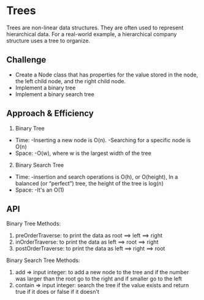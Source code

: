 # Trees
<!-- Short summary or background information -->
Trees are non-linear data structures. They are often used to represent hierarchical data. For a real-world example, a hierarchical company structure uses a tree to organize.

## Challenge
<!-- Description of the challenge -->
- Create a Node class that has properties for the value stored in the node, the left child node, and the right child node.
- Implement a binary tree
- Implement a binary search tree

## Approach & Efficiency
<!-- What approach did you take? Why? What is the Big O space/time for this approach? -->
1. Binary Tree
- Time:  -Inserting a new node is O(n).  -Searching for a specific node is O(n)
- Space:  -O(w), where w is the largest width of the tree
2. Binary Search Tree
- Time: -insertion and search operations is O(h), or O(height), In a balanced (or “perfect”) tree, the height of the tree is log(n)
- Space:  -It's an O(1)
## API
<!-- Description of each method publicly available in each of your trees -->

Binary Tree Methods: 
1. preOrderTraverse: to print the data as root ==> left ==> right
2. inOrderTraverse: to print the data as left ==> root ==> right
3. postOrderTraverse: to print the data as left ==> right ==> root

Binary Search Tree Methods: 
1. add => input integer: to add a new node to the tree and if the number was larger than the root go to the right and if smaller go to the left
2. contain => input integer: search the tree if the value exists and return true if it does or false if it doesn't

